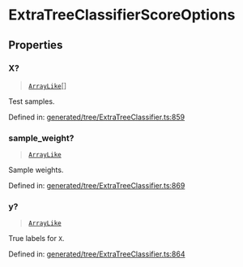 # ExtraTreeClassifierScoreOptions

## Properties

### X?

> [`ArrayLike`](../types/ArrayLike.md)[]

Test samples.

Defined in:  [generated/tree/ExtraTreeClassifier.ts:859](https://github.com/transitive-bullshit/scikit-learn-ts/blob/122b3c0/packages/sklearn/src/generated/tree/ExtraTreeClassifier.ts#L859)

### sample\_weight?

> [`ArrayLike`](../types/ArrayLike.md)

Sample weights.

Defined in:  [generated/tree/ExtraTreeClassifier.ts:869](https://github.com/transitive-bullshit/scikit-learn-ts/blob/122b3c0/packages/sklearn/src/generated/tree/ExtraTreeClassifier.ts#L869)

### y?

> [`ArrayLike`](../types/ArrayLike.md)

True labels for `X`.

Defined in:  [generated/tree/ExtraTreeClassifier.ts:864](https://github.com/transitive-bullshit/scikit-learn-ts/blob/122b3c0/packages/sklearn/src/generated/tree/ExtraTreeClassifier.ts#L864)
